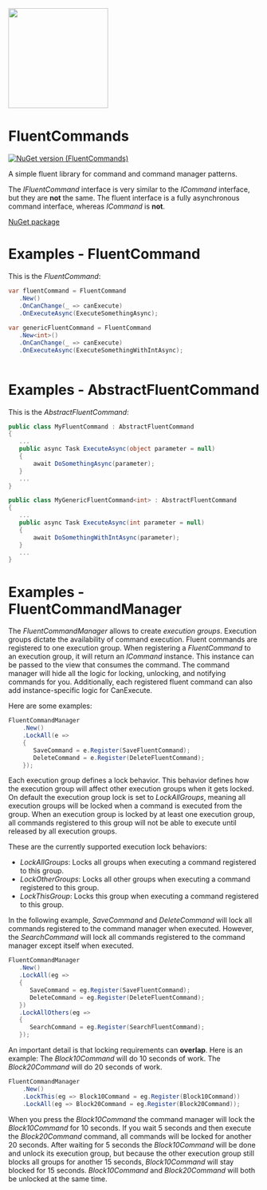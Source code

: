 <img src="https://github.com/onixion/FluentCommands/blob/main/Assets/Icon.png" width="200" height="200">

# FluentCommands
[![NuGet version (FluentCommands)](https://img.shields.io/nuget/v/AlinSpace.FluentCommands.svg?style=flat-square)](https://www.nuget.org/packages/AlinSpace.FluentCommands/)

A simple fluent library for command and command manager patterns.

The *IFluentCommand* interface is very similar to the *ICommand* interface, but they are **not** the same.
The fluent interface is a fully asynchronous command interface, whereas *ICommand* is **not**.

[NuGet package](https://www.nuget.org/packages/AlinSpace.FluentCommands/)

# Examples - FluentCommand

This is the *FluentCommand*:

 ```csharp
var fluentCommand = FluentCommand
    .New()
    .OnCanChange(_ => canExecute)
    .OnExecuteAsync(ExecuteSomethingAsync);
    
var genericFluentCommand = FluentCommand
    .New<int>()
    .OnCanChange(_ => canExecute)
    .OnExecuteAsync(ExecuteSomethingWithIntAsync);
    
```

# Examples - AbstractFluentCommand

This is the *AbstractFluentCommand*:

 ```csharp
public class MyFluentCommand : AbstractFluentCommand
{
    ...
    public async Task ExecuteAsync(object parameter = null)
    {
        await DoSomethingAsync(parameter);
    }
    ...
}

public class MyGenericFluentCommand<int> : AbstractFluentCommand
{
    ...
    public async Task ExecuteAsync(int parameter = null)
    {
        await DoSomethingWithIntAsync(parameter);
    }
    ...
}
```

# Examples - FluentCommandManager

The *FluentCommandManager* allows to create *execution groups*. 
Execution groups dictate the availability of command execution.
Fluent commands are registered to one execution group.
When registering a *FluentCommand* to an execution group, it will return an *ICommand* instance.
This instance can be passed to the view that consumes the command.
The command manager will hide all the logic for locking, unlocking, and notifying commands for you.
Additionally, each registered fluent command can also add instance-specific logic for CanExecute.

Here are some examples:

```csharp
FluentCommandManager
    .New()
    .LockAll(e => 
    {
       SaveCommand = e.Register(SaveFluentCommand);
       DeleteCommand = e.Register(DeleteFluentCommand);
    });
```

Each execution group defines a lock behavior. This behavior defines how the execution group will affect other execution groups when it gets locked.
On default the execution group lock is set to *LockAllGroups*, meaning all execution groups will be locked when a command is executed from the group.
When an execution group is locked by at least one execution group, all commands registered to this group will not be able to execute until released by all execution groups.

These are the currently supported execution lock behaviors:
 * *LockAllGroups*: Locks all groups when executing a command registered to this group.
 * *LockOtherGroups*: Locks all other groups when executing a command registered to this group.
 * *LockThisGroup*: Locks this group when executing a command registered to this group.
 
 In the following example, *SaveCommand* and *DeleteCommand* will lock all commands registered to the command manager when executed.
 However, the *SearchCommand* will lock all commands registered to the command manager except itself when executed.
 
 ```csharp
FluentCommandManager
    .New()
    .LockAll(eg => 
    {
       SaveCommand = eg.Register(SaveFluentCommand);
       DeleteCommand = eg.Register(DeleteFluentCommand);
    })
    .LockAllOthers(eg => 
    {
       SearchCommand = eg.Register(SearchFluentCommand);
    });
```

An important detail is that locking requirements can **overlap**.
Here is an example:
The *Block10Command* will do 10 seconds of work.
The *Block20Command* will do 20 seconds of work.

```csharp
FluentCommandManager
    .New()
    .LockThis(eg => Block10Command = eg.Register(Block10Command))
    .LockAll(eg => Block20Command = eg.Register(Block20Command));
```

When you press the *Block10Command* the command manager will lock the *Block10Command* for 10 seconds.
If you wait 5 seconds and then execute the *Block20Command* command, all commands will be locked for another 20 seconds.
After waiting for 5 seconds the *Block10Command* will be done and unlock its execution group, but because the other execution group still blocks all groups for another 15 seconds, *Block10Command* will stay blocked for 15 seconds.
*Block10Command* and *Block20Command* will both be unlocked at the same time.
